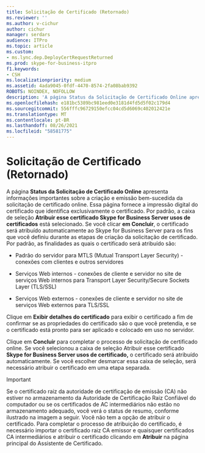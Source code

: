 ```yaml
---
title: Solicitação de Certificado (Retornado)
ms.reviewer: ''
ms.author: v-cichur
author: cichur
manager: serdars
audience: ITPro
ms.topic: article
ms.custom:
- ms.lync.dep.DeployCertRequestReturned
ms.prod: skype-for-business-itpro
f1.keywords:
- CSH
ms.localizationpriority: medium
ms.assetid: 4ada9045-0fdf-4470-8574-2fa08bab9392
ROBOTS: NOINDEX, NOFOLLOW
description: 'A página Status da Solicitação de Certificado Online apresenta informações importantes sobre a criação e emissão bem-sucedida da solicitação de certificado online. Essa página fornece a impressão digital do certificado que identifica exclusivamente o certificado. Por padrão, a caixa de seleção Atribuir esse certificado Skype for Business Server usos de certificados está selecionado. Se você clicar em Concluir, o certificado será atribuído automaticamente ao Skype for Business Server para os fins que você definiu durante as etapas de criação da solicitação de certificado. Por padrão, as finalidades as quais o certificado será atribuído são:'
ms.openlocfilehash: e181bc5389bc981eed0e3181d4fd5d5f02c179d4
ms.sourcegitcommit: 556fffc96729150efcc04cd5d6069c402012421e
ms.translationtype: MT
ms.contentlocale: pt-BR
ms.lasthandoff: 08/26/2021
ms.locfileid: "58581775"
---
```

# <a name="certificate-request-returned"></a>Solicitação de Certificado (Retornado)
 
A página **Status da Solicitação de Certificado Online** apresenta informações importantes sobre a criação e emissão bem-sucedida da solicitação de certificado online. Essa página fornece a impressão digital do certificado que identifica exclusivamente o certificado. Por padrão, a caixa de seleção **Atribuir esse certificado Skype for Business Server usos de certificados** está selecionado. Se você clicar **em Concluir**, o certificado será atribuído automaticamente ao Skype for Business Server para os fins que você definiu durante as etapas de criação da solicitação de certificado. Por padrão, as finalidades as quais o certificado será atribuído são:
  
- Padrão do servidor para MTLS (Mutual Transport Layer Security) - conexões com clientes e outros servidores
    
- Serviços Web internos - conexões de cliente e servidor no site de serviços Web internos para Transport Layer Security/Secure Sockets Layer (TLS/SSL)
    
- Serviços Web externos - conexões de cliente e servidor no site de serviços Web externos para TLS/SSL
    
Clique em **Exibir detalhes do certificado** para exibir o certificado a fim de confirmar se as propriedades do certificado são o que você pretendia, e se o certificado está pronto para ser aplicado e colocado em uso no servidor.
  
Clique em **Concluir** para completar o processo de solicitação de certificado online. Se você selecionou a caixa de seleção Atribuir esse certificado **Skype for Business Server usos de certificado,** o certificado será atribuído automaticamente. Se você escolher desmarcar essa caixa de seleção, será necessário atribuir o certificado em uma etapa separada. 
  
> [!IMPORTANT]
> Se o certificado raiz da autoridade de certificação de emissão (CA) não estiver no armazenamento da Autoridade de Certificação Raiz Confiável do computador ou se os certificados de AC intermediários não estão no armazenamento adequado, você verá o status de resumo, conforme ilustrado na imagem a seguir. Você não tem a opção de atribuir o certificado. Para completar o processo de atribuição do certificado, é necessário importar o certificado raiz CA emissor e quaisquer certificados CA intermediários e atribuir o certificado clicando em **Atribuir** na página principal do Assistente de Certificado.
  

